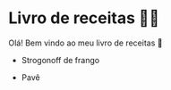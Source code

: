 # Livro de receitas  :man_cook:

Olá! Bem vindo ao meu livro de receitas :wave:

* Strogonoff de frango

* Pavê
